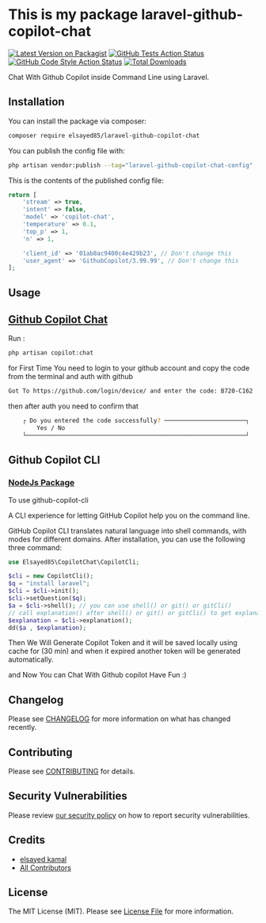 # This is my package laravel-github-copilot-chat

[![Latest Version on Packagist](https://img.shields.io/packagist/v/elsayed85/laravel-github-copilot-chat.svg?style=flat-square)](https://packagist.org/packages/elsayed85/laravel-github-copilot-chat)
[![GitHub Tests Action Status](https://img.shields.io/github/actions/workflow/status/elsayed85/laravel-github-copilot-chat/run-tests.yml?branch=main&label=tests&style=flat-square)](https://github.com/elsayed85/laravel-github-copilot-chat/actions?query=workflow%3Arun-tests+branch%3Amain)
[![GitHub Code Style Action Status](https://img.shields.io/github/actions/workflow/status/elsayed85/laravel-github-copilot-chat/fix-php-code-style-issues.yml?branch=main&label=code%20style&style=flat-square)](https://github.com/elsayed85/laravel-github-copilot-chat/actions?query=workflow%3A"Fix+PHP+code+style+issues"+branch%3Amain)
[![Total Downloads](https://img.shields.io/packagist/dt/elsayed85/laravel-github-copilot-chat.svg?style=flat-square)](https://packagist.org/packages/elsayed85/laravel-github-copilot-chat)

Chat With Github Copilot inside Command Line using Laravel.

## Installation

You can install the package via composer:

```bash
composer require elsayed85/laravel-github-copilot-chat
```


You can publish the config file with:

```bash
php artisan vendor:publish --tag="laravel-github-copilot-chat-config"
```

This is the contents of the published config file:

```php
return [
    'stream' => true,
    'intent' => false,
    'model' => 'copilot-chat',
    'temperature' => 0.1,
    'top_p' => 1,
    'n' => 1,

    'client_id' => '01ab8ac9400c4e429b23', // Don't change this
    'user_agent' => 'GithubCopilot/3.99.99', // Don't change this
];
```
## Usage

## [Github Copilot Chat](https://marketplace.visualstudio.com/items?itemName=GitHub.copilot-chat)

Run : 
```bash
php artisan copilot:chat
```

for First Time You need to login to your github account and copy the code from the terminal and auth with github

``` bash
Got To https://github.com/login/device/ and enter the code: B720-C162
```

then after auth you need to confirm that 

``` bash
    ┌ Do you entered the code successfully? ───────────────────────┐
        Yes / No 
    └──────────────────────────────────────────────────────────────┘
```

## Github Copilot CLI
### [NodeJs Package](https://www.npmjs.com/package/@githubnext/github-copilot-cli)

To use github-copilot-cli 

A CLI experience for letting GitHub Copilot help you on the command line.

GitHub Copilot CLI translates natural language into shell commands, with modes for different domains. After installation, you can use the following three command:

```php
use Elsayed85\CopilotChat\CopilotCli;

$cli = new CopilotCli();
$q = "install laravel";
$cli = $cli->init();
$cli->setQuestion($q);
$a = $cli->shell(); // you can use shell() or git() or gitCli()
// call explanation() after shell() or git() or gitCli() to get explanation of the generated cli command
$explanation = $cli->explanation();
dd($a , $explanation);
```

Then We Will Generate Copilot Token and it will be saved locally using cache for (30 min) and 
when it expired another token will be generated automatically.

and Now You can Chat With Github copilot Have Fun :)

## Changelog

Please see [CHANGELOG](CHANGELOG.md) for more information on what has changed recently.

## Contributing

Please see [CONTRIBUTING](CONTRIBUTING.md) for details.

## Security Vulnerabilities

Please review [our security policy](../../security/policy) on how to report security vulnerabilities.

## Credits

- [elsayed kamal](https://github.com/elsayed85)
- [All Contributors](../../contributors)

## License

The MIT License (MIT). Please see [License File](LICENSE.md) for more information.
